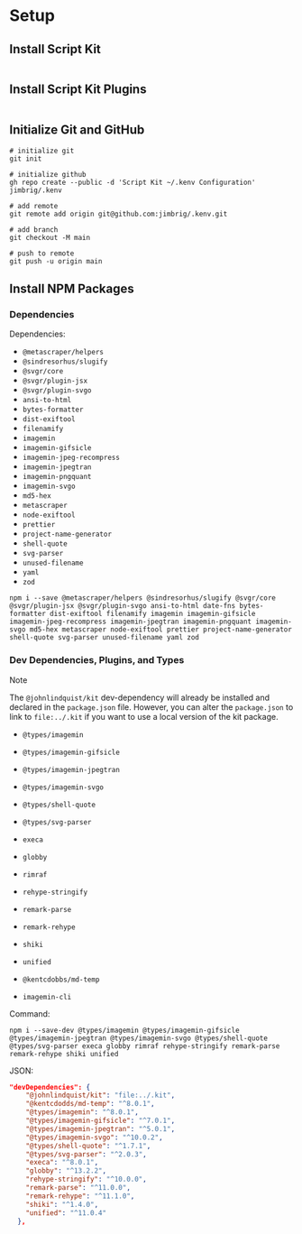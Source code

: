 # Setup

## Install Script Kit

```shell
```

## Install Script Kit Plugins

```shell
```

## Initialize Git and GitHub

```shell
# initialize git
git init

# initialize github
gh repo create --public -d 'Script Kit ~/.kenv Configuration' jimbrig/.kenv

# add remote
git remote add origin git@github.com:jimbrig/.kenv.git

# add branch
git checkout -M main

# push to remote
git push -u origin main
```

## Install NPM Packages

### Dependencies

Dependencies:

- `@metascraper/helpers`
- `@sindresorhus/slugify`
- `@svgr/core`
- `@svgr/plugin-jsx`
- `@svgr/plugin-svgo`
- `ansi-to-html`
- `bytes-formatter`
- `dist-exiftool`
- `filenamify`
- `imagemin`
- `imagemin-gifsicle`
- `imagemin-jpeg-recompress`
- `imagemin-jpegtran`
- `imagemin-pngquant`
- `imagemin-svgo`
- `md5-hex`
- `metascraper`
- `node-exiftool`
- `prettier`
- `project-name-generator`
- `shell-quote`
- `svg-parser`
- `unused-filename`
- `yaml`
- `zod`

```shell
npm i --save @metascraper/helpers @sindresorhus/slugify @svgr/core @svgr/plugin-jsx @svgr/plugin-svgo ansi-to-html date-fns bytes-formatter dist-exiftool filenamify imagemin imagemin-gifsicle imagemin-jpeg-recompress imagemin-jpegtran imagemin-pngquant imagemin-svgo md5-hex metascraper node-exiftool prettier project-name-generator shell-quote svg-parser unused-filename yaml zod
```

### Dev Dependencies, Plugins, and Types

> [!NOTE]
> The `@johnlindquist/kit` dev-dependency will already be installed and declared in the `package.json` file.
> However, you can alter the `package.json` to link to `file:../.kit` if you want to use a local version of the kit package.

- `@types/imagemin`
- `@types/imagemin-gifsicle`
- `@types/imagemin-jpegtran`
- `@types/imagemin-svgo`
- `@types/shell-quote`
- `@types/svg-parser`
- `execa`
- `globby`
- `rimraf`
- `rehype-stringify`
- `remark-parse`
- `remark-rehype`
- `shiki`
- `unified`


- `@kentcdobbs/md-temp`
- `imagemin-cli`


Command:

```shell
npm i --save-dev @types/imagemin @types/imagemin-gifsicle @types/imagemin-jpegtran @types/imagemin-svgo @types/shell-quote @types/svg-parser execa globby rimraf rehype-stringify remark-parse remark-rehype shiki unified
```

JSON:

```json
"devDependencies": {
    "@johnlindquist/kit": "file:../.kit",
    "@kentcdodds/md-temp": "^8.0.1",
    "@types/imagemin": "^8.0.1",
    "@types/imagemin-gifsicle": "^7.0.1",
    "@types/imagemin-jpegtran": "^5.0.1",
    "@types/imagemin-svgo": "^10.0.2",
    "@types/shell-quote": "^1.7.1",
    "@types/svg-parser": "^2.0.3",
    "execa": "^8.0.1",
    "globby": "^13.2.2",
    "rehype-stringify": "^10.0.0",
    "remark-parse": "^11.0.0",
    "remark-rehype": "^11.1.0",
    "shiki": "^1.4.0",
    "unified": "^11.0.4"
  },
```
